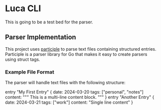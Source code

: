 # Luca CLI

This is going to be a test bed for the parser.

## Parser Implementation

This project uses [participle](https://github.com/alecthomas/participle) to parse text files containing structured entries. Participle is a parser library for Go that makes it easy to create parsers using struct tags.

### Example File Format

The parser will handle text files with the following structure:

entry "My First Entry" {
date: 2024-03-20
tags: ["personal", "notes"]
content: """
This is a multi-line
content block.
"""
}
entry "Another Entry" {
date: 2024-03-21
tags: ["work"]
content: "Single line content"
}